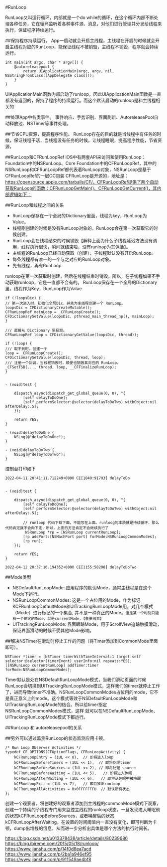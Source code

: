 #RunLoop

RunLoop又叫运行循环，内部就是一个do while的循环，在这个循环内部不断处理各种任务，它在循环监听着各种事件源、消息，对他们进行管理并分发给线程来执行，保证程序持续运行。



##保持程序持续运行。
App一启动就会开启主线程，主线程在开启的时候就会开启主线程对应的RunLoop，能保证线程不被销毁，主线程不销毁，程序就会持续运行。

```
int main(int argc, char * argv[]) {
    @autoreleasepool {
        return UIApplicationMain(argc, argv, nil, NSStringFromClass([AppDelegate class]));
    }
}
```
UIApplicationMain函数内部启动了runloop，因此UIApplicationMain函数是一直都没有返回的，保持了程序的持续运行。而这个默认启动的runloop是和主线程相关的

##处理App中各类事件。
事件响应、手势识别、界面刷新、AutoreleasePool自动释放池、NSTimer等事件处理。

##节省CPU资源，提高程序性能。
RunLoop存在的目的就是当线程中有任务的时候，保证线程干活，当线程没有任务的时候，让线程睡眠，提高程序性能，节省资源，



##RunLoop和CFRunLoopRef
iOS中有两套API来访问和使用RunLoop：Foundation中的NSRunLoop、Core Foundation中的CFRunLoopRef，其中的NSRunLoop和CFRunLoopRef都代表着RunLoop对象，NSRunLoop是基于CFRunLoopRef的一层OC包装
CFRunLoop是开源的，地址是：https://opensource.apple.com/tarballs/CF/，CFRunLoopRef提供了两个自动获取RunLoop的函数：CFRunLoopGetMain()、CFRunLoopGetCurrent()，其内部逻辑如下：


##RunLoop和线程之间的关系
* RunLoop保存在一个全局的Dictionary里面，线程为key，RunLoop为Value。
* 线程刚创建的时候是没有RunLoop对象的，RunLoop会在第一次获取它的时候创建。
* RunLoop会在线程结束的时候销毁【解释上面为什么子线程延迟方法没有调用，线程执行很快，瞬间就结束啦，没有runloop为其保活】。
* 主线程的RunLoop已经自动获取（创建），子线程默认没有开启RunLoop。
* 每条线程都有唯一的一个与之对应的RunLoop对象。
* 先有线程，再有RunLoop

runloop在第一次获取时创建，然后在线程结束时销毁。所以，在子线程如果不手动获取runloop，它是一直都不会有的。
RunLoop保存在一个全局的Dictionary里，线程作为Key，RunLoop作为Value

```
if (!loopsDic) {
// 第一次进入时，初始化全局Dic，并先为主线程创建一个 RunLoop。
loopsDic = CFDictionaryCreateMutable();
CFRunLoopRef mainLoop = _CFRunLoopCreate();
CFDictionarySetValue(loopsDic, pthread_main_thread_np(), mainLoop);
}

/// 直接从 Dictionary 里获取。
CFRunLoopRef loop = CFDictionaryGetValue(loopsDic, thread));

if (!loop) {
/// 取不到时，创建一个
loop = _CFRunLoopCreate();
CFDictionarySetValue(loopsDic, thread, loop);
/// 注册一个回调，当线程销毁时，顺便也销毁其对应的 RunLoop。
_CFSetTSD(..., thread, loop, __CFFinalizeRunLoop);
}

```



```

- (void)test {

    dispatch_async(dispatch_get_global_queue(0, 0), ^{
        [self delayToDoOne];
        [self performSelector:@selector(delayToDoTwo) withObject:nil afterDelay:.5];
    });
    
    return YES;
}

- (void)delayToDoOne {
    NSLog(@"delayToDoOne");
}

- (void)delayToDoTwo {
    NSLog(@"delayToDoTwo");
}

```
控制台打印如下

```
2022-04-11 20:41:11.712249+0800 CE[1840:91703] delayToDo

```


```

- (void)test {

    dispatch_async(dispatch_get_global_queue(0, 0), ^{
        [self delayToDoOne];
        [self performSelector:@selector(delayToDoTwo) withObject:nil afterDelay:.5];
        
        // runloop 代码下载下面，不能写在上面。runloog的本质就是持续循环，那么代码肯定就不会向下走，所以，上面的方法肯定不会继续执行了
         NSRunLoop *rp = [NSRunLoop currentRunLoop];
        [rp addPort:[NSMachPort port] forMode:NSRunLoopCommonModes];
        [rp run];
    });
    
    return YES;
}

2022-04-12 20:37:16.194352+0800 CE[1155:58208] delayToDoTwo

```

##Mode类型

* NSDefaultRunLoopMode: 应用程序的默认Mode，通常主线程是在这个Mode下运行。
* NSRunLoopCommonModes: 这是一个占位用的Mode，作为标记KCFRunLoopDefaultMode和UITrackingRunLoopMode用，对几个模式（Mode）进行标记的一个集合, 并不是一种真正的Mode。`但是某一个时刻只能有一个确定的Mode，就是currentMode.【重要线索】`
* UITrackingRunLoopMode: 界面跟踪Mode，用于ScrollView追踪触摸滑动，保证界面滑动的时候不受其他Mode影响。

##解决NSTimer在滑动时停止工作的问题（将Timer添加到CommonMode里面即可）。

```
NSTimer *timer = [NSTimer timerWithTimeInterval:1 target:self selector:@selector(timerEvent) userInfo:nil repeats:YES];
[[NSRunLoop currentRunLoop] addTimer:timer forMode:NSRunLoopCommonModes];

```
Timer默认是处在NSDefaultRunLoopMode模式，当我们滑动页面的时候RunLoop会切换到UITrackingRunLoopMode模式，这样我们的timer就停止工作了，进而导致timer不准确。NSRunLoopCommonModes占位用的mode，它不是真正意义上的mode。这个模式等效于NSDefaultRunLoopMode和UITrackingRunLoopMode的结合。所以给timer指定NSRunLoopCommonModes模式，这样 就可以在NSDefaultRunLoopMode、UITrackingRunLoopMode模式下都运行。


##RunLoop 和 autoreleasepool的关系


##另外可以通过监测RunLoop的状态监测应用卡顿。
```
/* Run Loop Observer Activities */
typedef CF_OPTIONS(CFOptionFlags, CFRunLoopActivity) {
    kCFRunLoopEntry = (1UL << 0),  // 即将进入loop
    kCFRunLoopBeforeTimers = (1UL << 1),  // 即将处理timer
    kCFRunLoopBeforeSources = (1UL << 2), // 即将处理 source
    kCFRunLoopBeforeWaiting = (1UL << 5),   // 即将进入休眠
    kCFRunLoopAfterWaiting = (1UL << 6),   // 即将从休眠中被唤醒
    kCFRunLoopExit = (1UL << 7),   // 即将推出runloop
    kCFRunLoopAllActivities = 0x0FFFFFFFU  // 默认所有状态
};
```

创建一个观察者，将创建好的观察者添加到主线程的commonMode模式下观察，创建一个持续的子线程专门用来监控主线程的runloop状态，一旦发现进入睡眠前的状态kCFRunLoopBeforeSources，或者唤醒后的状态kCFRunLoopAfterWaiting，在设置的时间阈值内一直没有变化，即可判断为卡顿，dump出堆栈的信息，从而进一步分析出具体是哪个方法的执行时间长。



https://blog.csdn.net/u013378438/article/details/80239686
https://blog.ibireme.com/2015/05/18/runloop/
https://www.jianshu.com/p/14f0d8ea7acd
https://www.jianshu.com/p/2ba1a946ef95
https://www.jianshu.com/p/911549ae4bf8
